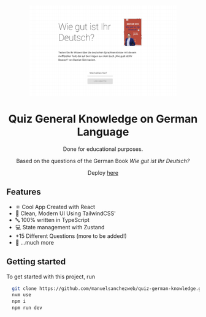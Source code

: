 <div align="center">

<img src="./public/app.png" width="385" />

# Quiz General Knowledge on German Language

Done for educational purposes.

Based on the questions of the German Book _Wie gut ist Ihr Deutsch?_

Deploy [here]()

</div>

## Features

- ⚛️ Cool App Created with React
- 🎨 Clean, Modern UI Using TailwindCSS'
- 🔤 100% written in TypeScript
- 💻 State management with Zustand
- +15 Different Questions (more to be added!)
- 🎁 ...much more

## Getting started

To get started with this project, run

```bash
  git clone https://github.com/manuelsanchezweb/quiz-german-knowledge.git
  nvm use
  npm i
  npm run dev
```
